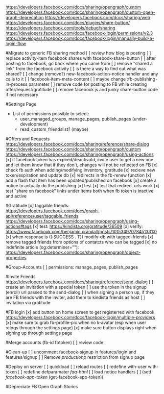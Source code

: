 https://developers.facebook.com/docs/sharing/opengraph/custom
https://developers.facebook.com/docs/sharing/opengraph/custom-open-graph-deprecation
https://developers.facebook.com/docs/sharing/web
https://developers.facebook.com/docs/plugins/share-button/
https://developers.facebook.com/tools/debug/sharing
https://developers.facebook.com/docs/facebook-login/permissions/v2.3
https://developers.facebook.com/docs/facebook-login/manually-build-a-login-flow


#Migrate to generic FB sharing method
[ ] review how blog is posting
[ ] replace activity-item facebook shares with facebook-share-button
[ ] after posting to facebook, go back where you came from
[ ] remove "shared a link" from the facebook activity
[ ] is there a way to find out what was shared?
[ ] change (remove?) new-facebook-action-notice handler and any calls to it
[ ] facebook-item-meta-content
[ ] maybe change :fb-publishing-in-process parameter
[ ] remove code for posting to FB while creating offer/request/gratitude
[ ] remove facebook js and junky share-button code if not necessary


#Settings Page
 - List of permissions possible to select:
    - user_managed_groups, manage_pages, publish_pages (under-development)
    - read_custom_friendslist? (maybe)

#Offers and Requests
https://developers.facebook.com/docs/sharing/reference/share-dialog
https://developers.facebook.com/docs/sharing/opengraph/custom
https://developers.facebook.com/docs/sharing/opengraph/using-actions
[x] if facebook token has expired/deactivatd, invite user to get a new one and let them know that if they don't, changes will not be reflected on FB
[x] check fb auth when adding/modifying inventory, gratitude
[x] recieve new token/expiration and update db
[x] redirects in the fb-renew function
[x] add a flash that item has been updated/published on facebook
[x] create a notice to actually do the publishing
[x] test
[x] test that redirect urls work
[x] test "share on facebook" links under items both when fb token is inactive and active

#Gratitude
[x] taggable friends:
https://developers.facebook.com/docs/graph-api/reference/user/taggable_friends
https://developers.facebook.com/docs/sharing/opengraph/using-actions#tags
[x] test: https://kindista.org/gratitude/36509
[x] verify: https://www.facebook.com/benjamin.crandall/posts/10153497078451331:0
[x] when response is ((:SUCCESS . T)) modify-db with tagged-friends
[x] remove tagged friends from options of contatcts who can be tagged
[x] no indefinite article (og:determiner=""):
https://developers.facebook.com/docs/sharing/opengraph/object-properties

#Group-Accounts
[ ] permissions:
    manage_pages, publish_pages

#Invite Friends
https://developers.facebook.com/docs/sharing/reference/send-dialog 
[ ] create an invitation with a special token
[ ] use the token in the signup (enroll) url passed to the send-dialog
[ ] when signing a person up, if they are FB friends with the inviter, add them to kindista friends as host
[ ] invitation via gratitude

#FB login
[x] add button on home screen to get registerred with facebook
https://developers.facebook.com/docs/facebook-login/multiple-providers
[x] make sure to grab fb-profile-pic when no k-avatar (esp when user relogs through the settings page)
[x] make sure button displays right when signing up through settings page

#Merge accounts (fb-id fbtoken)
[ ] review code

#Clean-up
[ ] uncomment facebook-signup in features/login and features/signup
[ ] Remove *productionp* restriction from signup page

#Deploy on server
[ ] quickload
[ ] reload routes
[ ] redefine with-user with-token
[ ] redefine defparamater *faq-html*
[ ] load notice handlers
[ ] (setf *facebook-app-token* (get-facebook-app-token))

#Depreciate FB Open Graph Stories
